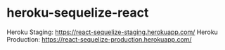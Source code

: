 # heroku-sequelize-react


Heroku Staging: https://react-sequelize-staging.herokuapp.com/
Heroku Production: https://react-sequelize-production.herokuapp.com/
